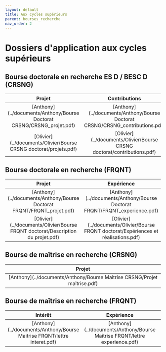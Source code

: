 ```yaml
---
layout: default
title: Aux cycles supérieurs
parent: bourses_recherche
nav_order: 2
---
```


# Dossiers d'application aux cycles supérieurs

## Bourse doctorale en recherche ES D / BESC D (CRSNG)

| Projet | Contributions | Résumé du mémoire |
|:----------:|:----------:|:----------:|
| [Anthony](../documents/Anthony/Bourse Doctorat CRSNG/CRSNG_projet.pdf) | [Anthony](../documents/Anthony/Bourse Doctorat CRSNG/CRSNG_contributions.pdf) | [Anthony](../documents/Anthony/Bourse Doctorat CRSNG/CRSNG_memoire.pdf) |
| [Olivier](../documents/Olivier/Bourse CRSNG doctorat/projets.pdf) | [Olivier](../documents/Olivier/Bourse CRSNG doctorat/contributions.pdf) | [Olivier](../documents/Olivier/Bourse CRSNG doctorat/memoire.pdf) |


## Bourse doctorale en recherche (FRQNT)

| Projet | Expérience | Intérêts | Implication | Bourses | Résumé grand public |
|:----------:|:----------:|:----------:|:----------:|:----------:|:----------:|
| [Anthony](../documents/Anthony/Bourse Doctorat FRQNT/FRQNT_projet.pdf) | [Anthony](../documents/Anthony/Bourse Doctorat FRQNT/FRQNT_experience.pdf) | [Anthony](../documents/Anthony/Bourse Doctorat FRQNT/FRQNT_interet_recherche.pdf) |  [Anthony](../documents/Anthony/Bourse Doctorat FRQNT/FRQNT_implication.pdf) | [Anthony](../documents/Anthony/Bourse Doctorat FRQNT/FRQNT_bourse.pdf) | [Anthony](../documents/Anthony/Bourse Doctorat FRQNT/FRQNT_GrandPublic.pdf) |
| [Olivier](../documents/Olivier/Bourse FRQNT doctorat/Description du projet.pdf) | [Olivier](../documents/Olivier/Bourse FRQNT doctorat/Expériences et réalisations.pdf) | | | | |


## Bourse de maîtrise en recherche (CRSNG)

| Projet |
|:----------:|
| [Anthony](../documents/Anthony/Bourse Maitrise CRSNG/Projet maîtrise.pdf) |

## Bourse de maîtrise en recherche (FRQNT)

| Intérêt | Expérience | Implication |
|:----------:|:----------:|:----------:|
| [Anthony](../documents/Anthony/Bourse Maitrise FRQNT/lettre interet.pdf) | [Anthony](../documents/Anthony/Bourse Maitrise FRQNT/lettre experience.pdf) | [Anthony](../documents/Anthony/Bourse Maitrise FRQNT/lettre implication.pdf) |

